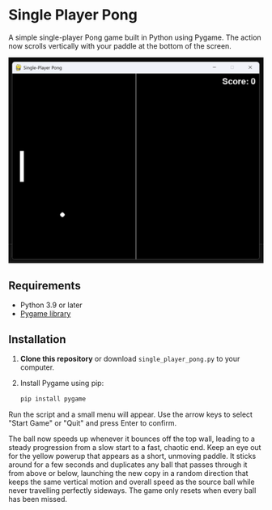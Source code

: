 # Single Player Pong

A simple single-player Pong game built in Python using Pygame. The action now
scrolls vertically with your paddle at the bottom of the screen.

![Screenshot](Screenshot%202025-06-26%20212716.png)

## Requirements

- Python 3.9 or later
- [Pygame library](https://www.pygame.org/)

## Installation

1. **Clone this repository** or download `single_player_pong.py` to your computer.
2. Install Pygame using pip:

   ```bash
   pip install pygame
   ```

Run the script and a small menu will appear. Use the arrow keys to select
"Start Game" or "Quit" and press Enter to confirm.

The ball now speeds up whenever it bounces off the top wall, leading to a
steady progression from a slow start to a fast, chaotic end. Keep an eye out for the yellow powerup
that appears as a short, unmoving paddle. It sticks around for a few seconds
and duplicates any ball that passes through it from above or below, launching
the new copy in a random direction that keeps the same vertical motion and
overall speed as the source ball while never travelling perfectly sideways. The
game only resets
when every ball has been missed.
